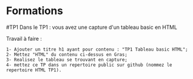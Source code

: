 # Formations

#TP1
Dans le TP1 : vous avez une capture d'un tableau basic en HTML

Travail à faire :

    1- Ajouter un titre h1 ayant pour contenu : "TP1 Tableau basic HTML";
    2- Mettez "HTML" du contenu ci-dessus en Gras;
    3- Realisez le tableau se trouvant en capture;
    4- mettez ce TP dans un repertoire public sur github (nommez le repertoire HTML TP1).

